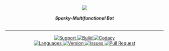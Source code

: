 <div align="center">
 <img src="https://cdn.discordapp.com/attachments/489475256499568641/548190085057740822/Github_logo.png" align="center">
<br>
<br>
<strong><i>Sparky-Multifunctional Bot</i></strong>
<br>
<br>
<hr>
<a href="https://discord.gg/6QJUM7R">
    <img src="https://img.shields.io/discord/502930687503106068.svg?colorB=Blue&logo=discord&label=Support&style=for-the-badge" alt="Support">
</a>
<a href="https://travis-ci.com/Sparky-Discord-Bot/Sparky">
    <img src="https://img.shields.io/travis/Sparky-Discord-Bot/Sparky/master.svg?style=for-the-badge" alt="Build">
</a>


<a href="https://github.com/Sparky-Discord-Bot/Sparky">
    <img src="https://img.shields.io/codacy/grade/02f6a273149c4b2fa37b11e59efa478f.svg?style=for-the-badge" alt="Codacy">
</a>
<br>

<a href="https://github.com/Sparky-Discord-Bot/Sparky">
    <img src="https://img.shields.io/github/languages/top/Sparky-Discord-Bot/Sparky.svg?colorB=Yellow&style=for-the-badge" alt="Languages">
</a>

<a href="https://github.com/Sparky-Discord-Bot/Sparky">
    <img src="https://img.shields.io/github/package-json/v/Sparky-Discord-Bot/Sparky.svg?colorB=Orange&style=for-the-badge" alt="Version">
</a>

<a href="https://github.com/Sparky-Discord-Bot/Sparky/issues">
    <img src="https://img.shields.io/github/issues/Sparky-Discord-Bot/Sparky.svg?style=for-the-badge" alt="Issues">
</a>

<a href="https://github.com/Sparky-Discord-Bot/Sparky/pulls">
    <img src="https://img.shields.io/github/issues-pr/Sparky-Discord-Bot/Sparky.svg?style=for-the-badge" alt="Pull Request">
</a>
<br>
<br>
</div>
